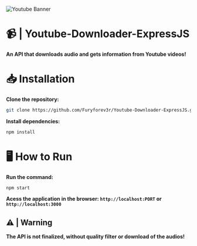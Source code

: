 ![Youtube Banner](https://github.com/Furyforev3r/Youtube-Downloader-ExpressJS/assets/88341564/cbc6cde8-1230-48f7-85ed-75ce1849a66a)
# 📹 | Youtube-Downloader-ExpressJS
**An API that downloads audio and gets information from Youtube videos!**
# 📥 Installation
**Clone the repository:**
```bash
git clone https://github.com/Furyforev3r/Youtube-Downloader-ExpressJS.git
```
**Install dependencies:**
```bash
npm install
```
# 🖥️ How to Run
**Run the command:**
```bash
npm start
```
 **Acess the application in the browser: `http://localhost:PORT` or `http://localhost:3000`**

## ⚠️ | Warning
**The API is not finalized, without quality filter or download of the audios!**
